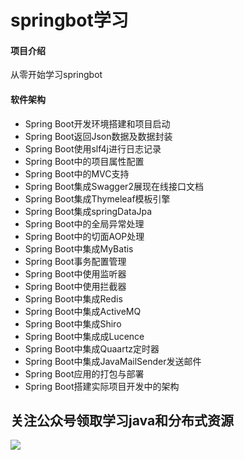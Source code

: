# springbot学习

#### 项目介绍
从零开始学习springbot

#### 软件架构
* Spring Boot开发环境搭建和项目启动
* Spring Boot返回Json数据及数据封装
* Spring Boot使用slf4j进行日志记录
* Spring Boot中的项目属性配置
* Spring Boot中的MVC支持
* Spring Boot集成Swagger2展现在线接口文档
* Spring Boot集成Thymeleaf模板引擎
* Spring Boot集成springDataJpa
* Spring Boot中的全局异常处理
* Spring Boot中的切面AOP处理
* Spring Boot中集成MyBatis
* Spring Boot事务配置管理
* Spring Boot中使用监听器
* Spring Boot中使用拦截器
* Spring Boot中集成Redis
* Spring Boot中集成ActiveMQ
* Spring Boot中集成Shiro
* Spring Boot中集成成Lucence
* Spring Boot中集成Quaartz定时器
* Spring Boot中集成JavaMailSender发送邮件
* Spring Boot应用的打包与部署
* Spring Boot搭建实际项目开发中的架构


## 关注公众号领取学习java和分布式资源
![](https://camo.githubusercontent.com/76cb0a9beee04e48944fe0e9841dc1c596b018c2/68747470733a2f2f6d6d62697a2e717069632e636e2f6d6d62697a5f6a70672f6f3466706c4b3465507832734765654a4f756b575550456345726255543072334963354131456839737549304836723963363969636a3157705a66497572736e6f4c3133654f6e555369623177505356785a4d4f303459512f3634303f77785f666d743d6a7065672674703d7765627026777866726f6d3d352677785f6c617a793d312677785f636f3d31)
